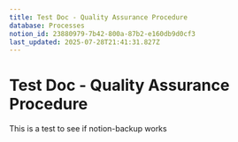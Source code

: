 ```yaml
---
title: Test Doc - Quality Assurance Procedure
database: Processes
notion_id: 23880979-7b42-800a-87b2-e160db9d0cf3
last_updated: 2025-07-28T21:41:31.827Z
---
```


# Test Doc - Quality Assurance Procedure


This is a test to see if notion-backup works

